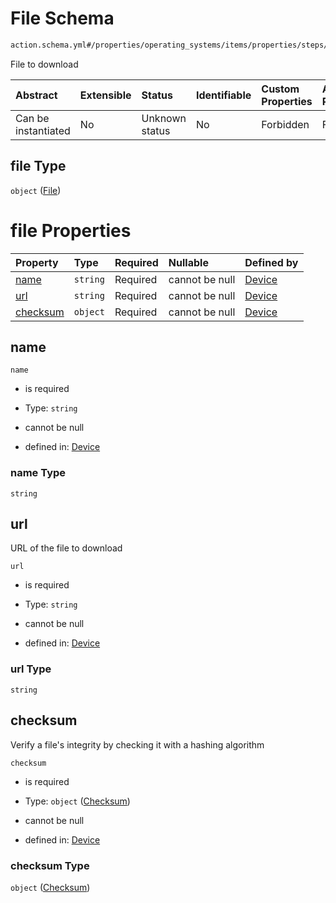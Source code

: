 # File Schema

```txt
action.schema.yml#/properties/operating_systems/items/properties/steps/items/properties/actions/items/properties/core:manual_download/properties/file
```

File to download

| Abstract            | Extensible | Status         | Identifiable | Custom Properties | Additional Properties | Access Restrictions | Defined In                                                          |
| :------------------ | :--------- | :------------- | :----------- | :---------------- | :-------------------- | :------------------ | :------------------------------------------------------------------ |
| Can be instantiated | No         | Unknown status | No           | Forbidden         | Forbidden             | none                | [device.schema.json*](../device.schema.json "open original schema") |

## file Type

`object` ([File](device-properties-operating-systems-operating-system-properties-steps-step-properties-group-step-action-properties-coremanual_download-action-properties-file.md))

# file Properties

| Property              | Type     | Required | Nullable       | Defined by                                                                                                                                                                                                                                                                                                                                                                   |
| :-------------------- | :------- | :------- | :------------- | :--------------------------------------------------------------------------------------------------------------------------------------------------------------------------------------------------------------------------------------------------------------------------------------------------------------------------------------------------------------------------- |
| [name](#name)         | `string` | Required | cannot be null | [Device](device-properties-operating-systems-operating-system-properties-steps-step-properties-group-step-action-properties-coremanual_download-action-properties-file-properties-name.md "action.schema.yml#/properties/operating_systems/items/properties/steps/items/properties/actions/items/properties/core:manual_download/properties/file/properties/name")           |
| [url](#url)           | `string` | Required | cannot be null | [Device](device-properties-operating-systems-operating-system-properties-steps-step-properties-group-step-action-properties-coremanual_download-action-properties-file-properties-url.md "action.schema.yml#/properties/operating_systems/items/properties/steps/items/properties/actions/items/properties/core:manual_download/properties/file/properties/url")             |
| [checksum](#checksum) | `object` | Required | cannot be null | [Device](device-properties-operating-systems-operating-system-properties-steps-step-properties-group-step-action-properties-coremanual_download-action-properties-file-properties-checksum.md "checksum.schema.yml#/properties/operating_systems/items/properties/steps/items/properties/actions/items/properties/core:manual_download/properties/file/properties/checksum") |

## name



`name`

*   is required

*   Type: `string`

*   cannot be null

*   defined in: [Device](device-properties-operating-systems-operating-system-properties-steps-step-properties-group-step-action-properties-coremanual_download-action-properties-file-properties-name.md "action.schema.yml#/properties/operating_systems/items/properties/steps/items/properties/actions/items/properties/core:manual_download/properties/file/properties/name")

### name Type

`string`

## url

URL of the file to download

`url`

*   is required

*   Type: `string`

*   cannot be null

*   defined in: [Device](device-properties-operating-systems-operating-system-properties-steps-step-properties-group-step-action-properties-coremanual_download-action-properties-file-properties-url.md "action.schema.yml#/properties/operating_systems/items/properties/steps/items/properties/actions/items/properties/core:manual_download/properties/file/properties/url")

### url Type

`string`

## checksum

Verify a file's integrity by checking it with a hashing algorithm

`checksum`

*   is required

*   Type: `object` ([Checksum](device-properties-operating-systems-operating-system-properties-steps-step-properties-group-step-action-properties-coremanual_download-action-properties-file-properties-checksum.md))

*   cannot be null

*   defined in: [Device](device-properties-operating-systems-operating-system-properties-steps-step-properties-group-step-action-properties-coremanual_download-action-properties-file-properties-checksum.md "checksum.schema.yml#/properties/operating_systems/items/properties/steps/items/properties/actions/items/properties/core:manual_download/properties/file/properties/checksum")

### checksum Type

`object` ([Checksum](device-properties-operating-systems-operating-system-properties-steps-step-properties-group-step-action-properties-coremanual_download-action-properties-file-properties-checksum.md))
